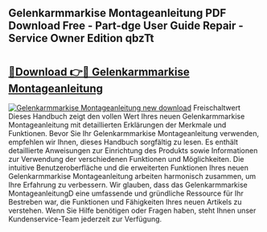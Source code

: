 ## Gelenkarmmarkise Montageanleitung PDF Download Free - Part-dge User Guide Repair - Service Owner Edition qbzTt

# <h2><a href="http://df8w7ly.blite.top/?on=Gelenkarmmarkise+Montageanleitung">🔗Download 👉🔴 Gelenkarmmarkise Montageanleitung</a></h2>

[![Gelenkarmmarkise Montageanleitung new download](https://i.imgur.com/lujVjoI.png)](http://df8w7ly.blite.top/?on=Gelenkarmmarkise+Montageanleitung)
Freischaltwert Dieses Handbuch zeigt den vollen Wert Ihres neuen Gelenkarmmarkise Montageanleitung mit detaillierten Erklärungen der Merkmale und Funktionen. Bevor Sie Ihr Gelenkarmmarkise Montageanleitung verwenden, empfehlen wir Ihnen, dieses Handbuch sorgfältig zu lesen. Es enthält detaillierte Anweisungen zur Einrichtung des Produkts sowie Informationen zur Verwendung der verschiedenen Funktionen und Möglichkeiten. Die intuitive Benutzeroberfläche und die erweiterten Funktionen Ihres neuen Gelenkarmmarkise Montageanleitung arbeiten harmonisch zusammen, um Ihre Erfahrung zu verbessern. Wir glauben, dass das Gelenkarmmarkise MontageanleitungD eine umfassende und gründliche Ressource für Ihr Bestreben war, die Funktionen und Fähigkeiten Ihres neuen Artikels zu verstehen. Wenn Sie Hilfe benötigen oder Fragen haben, steht Ihnen unser Kundenservice-Team jederzeit zur Verfügung.
